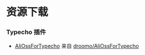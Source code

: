 # 资源下载


### Typecho 插件

- [AliOssForTypecho](typecho-plugins/AliOssForTypecho.zip) 来自 [droomo/AliOssForTypecho](https://github.com/droomo/AliOssForTypecho)


